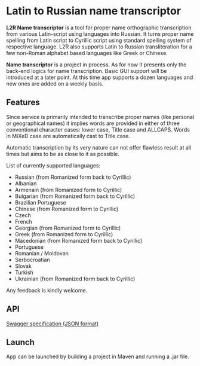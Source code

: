 # Latin to Russian name transcriptor

**L2R Name transcriptor** is a tool for proper name orthographic transcription from various Latin-script using languages
into Russian. It turns proper name spelling from Latin script to Cyrillic script using standard spelling system of
respective language. L2R also supports Latin to Russian transliteration for a few non-Roman alphabet based languages
like Greek or Chinese.

**Name transcriptor** is a project in process. As for now it presents only the back-end logics for name transcription.
Basic GUI support will be introduced at a later point. At this time app supports a dozen languages and new ones are
added on a weekly basis.

## Features

Since service is primarily intended to transcribe proper names (like personal or geographical names) it implies words
are provided in either of three conventional character cases: lower case, Title case and ALLCAPS. Words in MiXeD case
are automatically cast to Title case.

Automatic transcription by its very nature can not offer flawless result at all times but aims to be as close to it as
possible.

List of currently supported languages:

* Russian (from Romanized form back to Cyrillic)
* Albanian
* Armenain (from Romanized form to Cyrillic)
* Bulgarian (from Romanized form back to Cyrillic)
* Brazilian Portuguese
* Chinese (from Romanized form to Cyrillic)
* Czech
* French
* Georgian (from Romanized form to Cyrillic)
* Greek (from Romanized form to Cyrillic)
* Macedonian (from Romanized form back to Cyrillic)
* Portuguese
* Romanian / Moldovan
* Serbocroatian
* Slovak
* Turkish
* Ukrainian (from Romanized form back to Cyrillic)

Any feedback is kindly welcome.

## API

[Swagger specification (JSON format)](https://raw.githubusercontent.com/EvgeniPolyakov/L2R-name-transcriptor/main/api-description.json)

## Launch

App can be launched by building a project in Maven and running a .jar file.